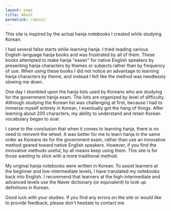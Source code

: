 ```yaml
---
layout: page
title: About
permalink: /about/
---
```


This site is inspired by the actual hanja notebooks I created while studying Korean.

I had several false starts while learning hanja. I tried reading various English-language hanja books and was frustrated by all of them. These books attempted to make hanja "easier" for native English speakers by presenting hanja characters by themes or subjects rather than by frequency of use. When using these books I did not notice an advantage to learning hanja characters by theme, and instead I felt like the method was needlessly slowing me down.

One day I stumbled upon the hanja lists used by Koreans who are studying for the government hanja exam. The lists are organized by level of difficulty. Although studying the Korean list was challenging at first, because I had to immerse myself entirely in Korean, I eventually got the hang of things. After learning about 200 characters, my ability to understand and retain Korean vocabulary began to soar.

I came to the conclusion that when it comes to learning hanja, there is no need to reinvent the wheel. It was better for me to learn hanja in the same order as Koreans do for the government exam, rather than use an innovative method geared toward native English speakers. However, if you find the innovative methods useful, by all means keep using them. This site is for those wanting to stick with a more traditional method.

My original hanja notebooks were written in Korean. To assist learners at the beginner and low-intermediate levels, I have translated my notebooks back into English. I recommend that learners at the high-intermediate and advanced levels use the Naver dictionary (or equivalent) to look up definitions in Korean.

Good luck with your studies. If you find any errors on the site or would like to provide feedback, please don't hesitate to contact me.
